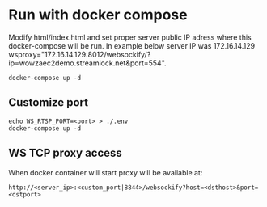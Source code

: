 # Run with docker compose

Modify html/index.html and set proper server public IP adress where this
docker-compose will be run.
In example below server IP was 172.16.14.129
wsproxy="172.16.14.129:8012/websockify/?ip=wowzaec2demo.streamlock.net&port=554".

```
docker-compose up -d
```

## Customize port

```
echo WS_RTSP_PORT=<port> > ./.env
docker-compose up -d
```

## WS TCP proxy access

When docker container will start proxy will be available at:

```
http://<server_ip>:<custom_port|8844>/websockify?host=<dsthost>&port=<dstport>
```
